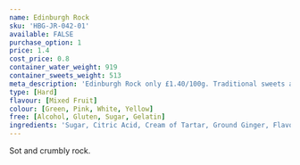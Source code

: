 ```yaml
---
name: Edinburgh Rock
sku: 'HBG-JR-042-01'
available: FALSE
purchase_option: 1
price: 1.4
cost_price: 0.8
container_water_weight: 919
container_sweets_weight: 513
meta_description: 'Edinburgh Rock only £1.40/100g. Traditional sweets and more at Humbugs Confectionery Store. Specialists in satisfying your sweet tooth!'
type: [Hard]
flavour: [Mixed Fruit]
colour: [Green, Pink, White, Yellow]
free: [Alcohol, Gluten, Sugar, Gelatin]
ingredients: 'Sugar, Citric Acid, Cream of Tartar, Ground Ginger, Flavouring, E102, E124, E129, E142'
---
```

Sot and crumbly rock.